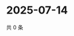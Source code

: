 # 2025-07-14

共 0 条

<!-- BEGIN ZHIHUVIDEO -->
<!-- 最后更新时间 Mon Jul 14 2025 20:23:38 GMT+0800 (China Standard Time) -->

<!-- END ZHIHUVIDEO -->
